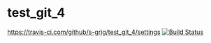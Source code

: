 # test_git_4
https://travis-ci.com/github/s-grig/test_git_4/settings
[![Build Status](https://travis-ci.com/s-grig/test_git_4.svg?branch=master)](https://travis-ci.com/s-grig/test_git_4)
